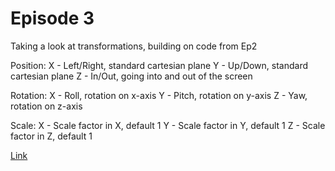 # Episode 3
Taking a look at transformations, building on code from Ep2

Position:
X - Left/Right, standard cartesian plane
Y - Up/Down, standard cartesian plane
Z - In/Out, going into and out of the screen

Rotation:
X - Roll, rotation on x-axis
Y - Pitch, rotation on y-axis
Z - Yaw, rotation on z-axis

Scale:
X - Scale factor in X, default 1
Y - Scale factor in Y, default 1
Z - Scale factor in Z, default 1

[Link](http://luvneesh.me/A-Frame_WebVR/Ep3/)